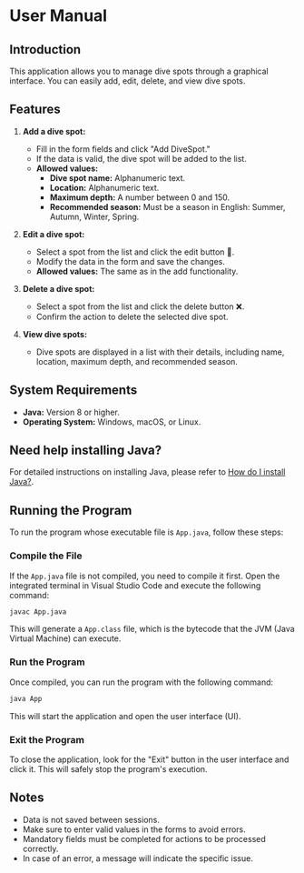# User Manual

## Introduction

This application allows you to manage dive spots through a graphical interface. You can easily add, edit, delete, and view dive spots.

## Features

1. **Add a dive spot:**

   - Fill in the form fields and click "Add DiveSpot."
   - If the data is valid, the dive spot will be added to the list.
   - **Allowed values:**
     - **Dive spot name:** Alphanumeric text.
     - **Location:** Alphanumeric text.
     - **Maximum depth:** A number between 0 and 150.
     - **Recommended season:** Must be a season in English: Summer, Autumn, Winter, Spring.

2. **Edit a dive spot:**

   - Select a spot from the list and click the edit button 📝.
   - Modify the data in the form and save the changes.
   - **Allowed values:** The same as in the add functionality.

3. **Delete a dive spot:**

   - Select a spot from the list and click the delete button ❌.
   - Confirm the action to delete the selected dive spot.

4. **View dive spots:**

   - Dive spots are displayed in a list with their details, including name, location, maximum depth, and recommended season.

## System Requirements

- **Java:** Version 8 or higher.
- **Operating System:** Windows, macOS, or Linux.

## Need help installing Java?

For detailed instructions on installing Java, please refer to [How do I install Java?](how%20do%20i%20install%20java.pdf).

## Running the Program

To run the program whose executable file is `App.java`, follow these steps:

### Compile the File

If the `App.java` file is not compiled, you need to compile it first. Open the integrated terminal in Visual Studio Code and execute the following command:

```bash
javac App.java
```

This will generate a `App.class` file, which is the bytecode that the JVM (Java Virtual Machine) can execute.

### Run the Program

Once compiled, you can run the program with the following command:

```bash
java App
```

This will start the application and open the user interface (UI).

### Exit the Program

To close the application, look for the "Exit" button in the user interface and click it. This will safely stop the program's execution.

## Notes

- Data is not saved between sessions.
- Make sure to enter valid values in the forms to avoid errors.
- Mandatory fields must be completed for actions to be processed correctly.
- In case of an error, a message will indicate the specific issue.
